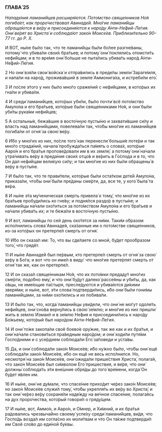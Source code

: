 ### ГЛАВА́ 25

_Нападе́ния ламани́йцев расширя́ются. Пото́мство свяще́нников Но́я погиба́ет, как проро́чествовал Авинаде́й. Мно́гие ламани́йцы обраща́ются в ве́ру и присоединя́ются к наро́ду А́нти-Не́фий-Ле́гия. Они́ ве́рят во Христа́ и соблюда́ют зако́н Моисе́ев. Приблизи́тельно 90–77 гг. до Р. Х._

И ВОТ, ны́не бы́ло так, что те ламани́йцы бы́ли бо́лее разгне́ваны, потому́ что убива́ли свои́х бра́тьев; и потому́ они́ покляли́сь отомсти́ть нефи́йцам; и в то вре́мя они́ бо́льше не пыта́лись убива́ть наро́д А́нти-Не́фий-Ле́гия.

2 Но они́ взя́ли свои́ войска́ и отпра́вились в преде́лы земли́ Зараге́мля, и напа́ли на наро́д, прожива́вший в земле́ Аммонига́ха, и истреби́ли его́.

3 И по́сле э́того у них бы́ло мно́го сраже́ний с нефи́йцами, в кото́рых их гна́ли и убива́ли.

4 И среди́ ламани́йцев, кото́рых уби́ли, бы́ло почти́ всё пото́мство Амуло́на и его́ бра́тьев, кото́рые бы́ли свяще́нниками Но́я, и они́ бы́ли уби́ты рука́ми нефи́йцев;

5 А остальны́е, бежа́вшие в восто́чную пусты́ню и захвати́вшие си́лу и власть над ламани́йцами, повелева́ли так, что́бы мно́гие из ламани́йцев погиба́ли от огня́ за свою́ ве́ру.

6 И́бо у мно́гих из них, по́сле того́ как перенесли́ больши́е поте́ри и так мно́го страда́ний, начала́ пробужда́ться па́мять о слова́х, кото́рые Ааро́н и его́ бра́тья пропове́довали им в их земле́; а потому́ они́ на́чали утра́чивать ве́ру в преда́ния свои́х отцо́в и ве́рить в Го́спода и в то, что Он дал нефи́йцам вели́кую си́лу; и так мно́гие из них бы́ли обращены́ в ве́ру в пусты́не.

7 И бы́ло так, что те прави́тели, кото́рые бы́ли оста́тком дете́й Амуло́на, приказа́ли, что́бы они́ бы́ли пре́даны сме́рти, да, все те, у кого́ была́ та ве́ра.

8 И ны́не э́та му́ченическая смерть привела́ к тому́, что мно́гие из их бра́тьев пробуди́лись ко гне́ву; и подня́лся раздо́р в пусты́не; и ламани́йцы на́чали охо́титься за пото́мством Амуло́на и его́ бра́тьев и на́чали убива́ть их; и те бежа́ли в восто́чную пусты́ню.

9 И вот, ламани́йцы по сей день охо́тятся за ни́ми. Таки́м о́бразом испо́лнились слова́ Авинаде́я, ска́занные им о пото́мстве свяще́нников, из-за кото́рых он претерпе́л смерть от огня́.

10 И́бо он сказа́л им: То, что вы сде́лаете со мной, бу́дет проо́бразом того́, что грядёт.

11 И ны́не Авинаде́й был пе́рвым, кто претерпе́л смерть от огня́ за свою́ ве́ру в Бо́га; и вот что он име́л в виду́: что мно́гие прете́рпят смерть от огня́ так же, как он претерпе́л.

12 И он сказа́л свяще́нникам Но́я, что их пото́мки предаду́т мно́гих сме́рти, подо́бно ему́, и что они́ бу́дут далеко́ рассе́яны и уби́ты, да, как о́вцы, не име́ющие па́стыря, пресле́дуются и убива́ются ди́кими зверя́ми; и ны́не, вот, э́ти слова́ подтверди́лись, и́бо они́ бы́ли гони́мы ламани́йцами, за ни́ми охо́тились и их побива́ли.

13 И бы́ло так, что, когда́ ламани́йцы уви́дели, что они́ не мо́гут одоле́ть нефи́йцев, они́ сно́ва верну́лись в свою́ зе́млю; и мно́гие из них пришли́ жить в зе́млю Измаи́л и в зе́млю Не́фия и присоедини́лись к наро́ду Бо́жьему, кото́рый был наро́дом А́нти-Не́фий-Ле́гия.

14 И они́ то́же закопа́ли своё боево́е ору́жие, так же как и их бра́тья, и они́ на́чали станови́ться пра́ведным наро́дом; и они́ ходи́ли путя́ми Госпо́дними и с усе́рдием соблюда́ли Его́ за́поведи и уста́вы.

15 Да, и они́ соблюда́ли зако́н Моисе́ев; и́бо ну́жно бы́ло, что́бы они́ ещё соблюда́ли зако́н Моисе́ев, и́бо он ещё не весь испо́лнился. Но, несмотря́ на зако́н Моисе́ев, они́ ожида́ли прише́ствия Христа́, полага́я, что зако́н Моисе́ев был си́мволом Его́ пришествия, и ве́ря, что они́ должны́ соблюда́ть э́ти вне́шние обря́ды до того́ вре́мени, когда́ Он бу́дет я́влен им.

16 И ны́не, они́ не ду́мали, что спасе́ние прихо́дит че́рез зако́н Моисе́ев; но зако́н Моисе́ев служи́л тому́, что́бы укрепля́ть их ве́ру во Христа́; и так они́ че́рез ве́ру сохраня́ли наде́жду на ве́чное спасе́ние, полага́ясь на дух проро́чества, кото́рый говори́л о гряду́щем.

17 И ны́не, вот, Аммо́н, и Ааро́н, и О́мнер, и Хи́мний, и их бра́тья ра́довались чрезвыча́йно своему́ успе́ху среди́ ламани́йцев, ви́дя, что Госпо́дь возда́л им согла́сно их моли́твам и что Он та́кже подтверди́л им Своё сло́во до еди́ной бу́квы.
